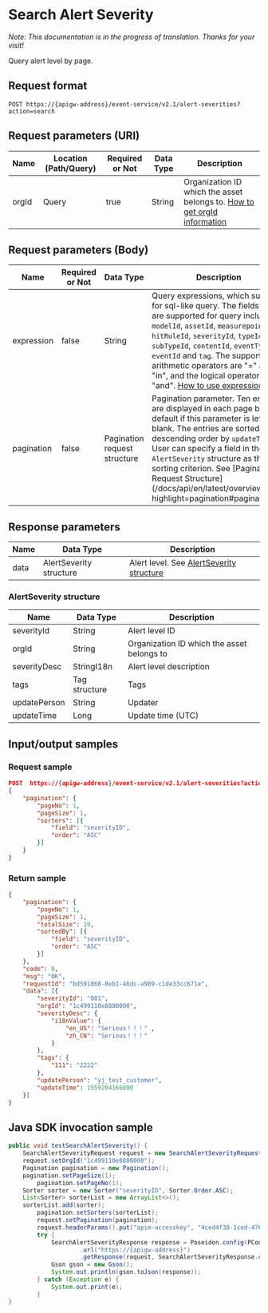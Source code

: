 # Search Alert Severity

*Note:  This documentation is in the progress of translation. Thanks for your visit!*

Query alert level by page.

## Request format

```
POST https://{apigw-address}/event-service/v2.1/alert-severities?action=search
```

## Request parameters (URI)

| Name | Location (Path/Query) | Required or Not | Data Type | Description |
|---------------|------------------|----------|-----------|--------------|
| orgId         | Query            | true     | String    | Organization ID which the asset belongs to. [How to get orgId information](/docs/api/en/latest/api_faqs#how-to-get-orgid-information-orgid)                |
                                                                 

## Request parameters (Body)
| Name            | Required or Not | Data Type | Description |
|------|-----------------|-----------|-------------|
| expression         | false    | String   | Query expressions, which supports for sql-like query. The fields that are supported for query include: `modelId`, `assetId`, `measurepointId`, `hitRuleId`, `severityId`, `typeId`, `subTypeId`, `contentId`, `eventType`, `eventId` and `tag`. The supported arithmetic operators are "=" and "in", and the logical operator is "and". [How to use expression](/docs/api/en/latest/api_faqs.html#id1)|
| pagination     | false     | Pagination request structure    | Pagination parameter. Ten entries are displayed in each page by default if this parameter is left blank. The entries are sorted in descending order by `updateTime`. User can specify a field in the `AlertSeverity` structure as the sorting criterion. See [Pagination Request Structure] (/docs/api/en/latest/overview.html?highlight=pagination#pagination) |

## Response parameters

| Name | Data Type     | Description          |
|-------|----------------|---------------------------|
| data | AlertSeverity structure | Alert level. See [AlertSeverity structure](/docs/api/en/latest/event/search_alert_severity.html#id4)|

### AlertSeverity structure

| Name | Data Type     | Description          |
|----------------|-----------------------|----------|
| severityId        | String                | Alert level ID|
| orgId          | String                |  Organization ID which the asset belongs to|
| severityDesc   | StringI18n            | Alert level description |
| tags        | Tag structure           | Tags|
| updatePerson        | String                | Updater|
| updateTime    | Long                | Update time (UTC)



## Input/output samples

### Request sample

```json
POST  https://{apigw-address}/event-service/v2.1/alert-severities?action=search&orgId=1c499110e8800000
{
	"pagination": {
		"pageNo": 1,
		"pageSize": 1,
		"sorters": [{
			"field": "severityID",
			"order": "ASC"
		}]
	}
}
```

### Return sample

```json
{
	"pagination": {
		"pageNo": 1,
		"pageSize": 1,
		"totalSize": 19,
		"sortedBy": [{
			"field": "severityID",
			"order": "ASC"
		}]
	},
	"code": 0,
	"msg": "OK",
	"requestId": "bd591868-0eb1-46dc-a989-c1de33cc671e",
	"data": [{
		"severityId": "001",
		"orgId": "1c499110e8800000",
		"severityDesc": {
			"i18nValue": {
				"en_US": "Serious！！！" ,
				"zh_CN": "Serious！！！"
			}
		},
		"tags": {
			"111": "2222"
		},
		"updatePerson": "yj_test_customer",
		"updateTime": 1559204166000
	}]
}
```

## Java SDK invocation sample

```java
public void testSearchAlertSeverity() {  
    SearchAlertSeverityRequest request = new SearchAlertSeverityRequest();  
    request.setOrgId("1c499110e8800000");  
    Pagination pagination = new Pagination();  
    pagination.setPageSize(1);  
	    pagination.setPageNo(1);  
    Sorter sorter = new Sorter("severityID", Sorter.Order.ASC);  
    List<Sorter> sorterList = new ArrayList<>();  
    sorterList.add(sorter);  
	    pagination.setSorters(sorterList);  
	    request.setPagination(pagination);  
	    request.headerParams().put("apim-accesskey", "4ced4f38-1ced-476e0a446215-a602-4307");  
	    try {  
	        SearchAlertSeverityResponse response = Poseidon.config(PConfig.init().appKey(appKey).appSecret(appSecret).debug())  
	                .url("https://{apigw-address}")  
	                .getResponse(request, SearchAlertSeverityResponse.class);  
	        Gson gson = new Gson();  
	        System.out.println(gson.toJson(response));  
	    } catch (Exception e) {  
	        System.out.print(e);  
	    }  
}
```